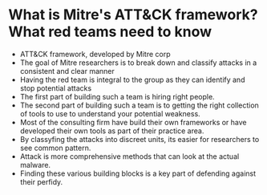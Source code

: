 # What is Mitre's ATT&CK framework? What red teams need to know

- ATT&CK framework, developed by Mitre corp
- The goal of Mitre researchers is to break down and classify attacks in a consistent and clear manner
- Having the red team is integral to the group as they can identify and stop potential attacks
- The first part of building such a team is hiring right people. 
- The second part of building such a team is to getting the right collection of tools to use to understand your potential weakness.
- Most of the consulting firm have build their own frameworks or have developed their own tools as part of their practice area.
- By classyfing the attacks into discreet units, its easier for researchers to see common pattern.
- Attack is more comprehensive methods that can look at the actual malware.
- Finding these various building blocks is a key part of defending against their perfidy.